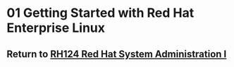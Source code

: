 # 01 Getting Started with Red Hat Enterprise Linux

## Return to [RH124 Red Hat System Administration I](/rh124_red_hat_system_administration_i/README.md)
